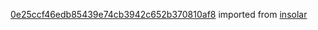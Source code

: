 [0e25ccf46edb85439e74cb3942c652b370810af8](https://github.com/insolar/insolar/commit/0e25ccf46edb85439e74cb3942c652b370810af8) imported from [insolar](https://github.com/insolar/insolar)
